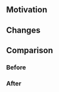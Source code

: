 ## Motivation

<!-- What do I want to achieve with this PR -->

## Changes

<!-- What changes did I bring, you can go in the technical explanation a bit if you think it is appropriate -->

## Comparison

### Before

<!-- Attach a screenshot of UI with current implementation -->

### After

<!-- Attach a screenshot of UI with new implementation -->
